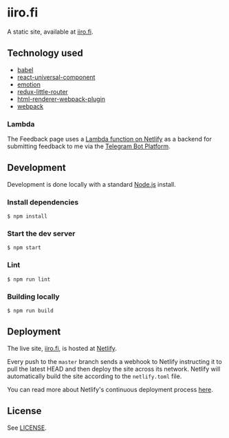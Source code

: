 # iiro.fi

A static site, available at [iiro.fi](https://iiro.fi).

## Technology used

* [babel](https://babeljs.io/)
* [react-universal-component](https://github.com/faceyspacey/react-universal-component)
* [emotion](https://emotion.sh)
* [redux-little-router](https://github.com/FormidableLabs/redux-little-router)
* [html-renderer-webpack-plugin](https://gitlab.com/iiroj/html-renderer-webpack-plugin)
* [webpack](https://webpack.js.org/)

### Lambda

The Feedback page uses a [Lambda function on Netlify](https://functions-beta--www.netlify.com/docs/lambda-functions/) as a backend for submitting feedback to me via the [Telegram Bot Platform](https://core.telegram.org/bots).

## Development

Development is done locally with a standard [Node.js](https://nodejs.org/en/) install.

### Install dependencies
```
$ npm install
```

### Start the dev server
```
$ npm start
```

### Lint
```
$ npm run lint
```

### Building locally
```
$ npm run build
```

## Deployment

The live site, [iiro.fi](https://iiro.fi), is hosted at [Netlify](https://www.netlify.com).

Every push to the `master` branch sends a webhook to Netlify instructing it to pull the latest HEAD and then deploy the site across its network. Netlify will automatically build the site according to the `netlify.toml` file.

You can read more about Netlify's continuous deployment process [here](https://www.netlify.com/docs/continuous-deployment/).

## License

See [LICENSE](./LICENSE).
